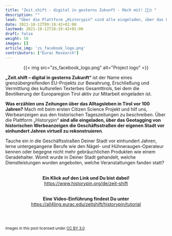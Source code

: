 ```yaml
---
title: "Zeit.shift - digital in gesterns Zukunft - Mach mit! 🕵🏼‍♀️ "
description: ""
lead: "Über die Plattform „Historypin“ sind alle eingeladen, über das Geotagging von historischen Werbeanzeigen die Geschäftsstraßen der eigenen Stadt vor einhundert Jahren virtuell zu rekonstruieren."
date: 2021-10-12T09:19:42+01:00
lastmod: 2021-10-12T10:19:42+01:00
draft: false
weight: 50
images: []
article_img: 'zs_facebook_logo.png'
contributors: ["Eurac Research"]
---
```

<center>
  {{< img src="zs_facebook_logo.png" alt="Project logo" >}}
</center>

<strong>„Zeit.shift – digital in gesterns Zukunft“</strong> ist der Name eines grenzübergreifenden EU-Projekts zur Bewahrung, Erschließung und Vermittlung des kulturellen Texterbes Gesamttirols, bei dem die Bevölkerung der Europaregion Tirol aktiv zur Mitarbeit eingeladen ist.

<strong>Was erzählen uns Zeitungen über das Alltagsleben in Tirol vor 100 Jahren?</strong> Mach mit beim ersten Citizen Science Projekt und hilf uns, Werbeanzeigen aus den historischen Tageszeitungen zu beschreiben. Über die Plattform „Historypin“ <strong>sind alle eingeladen, über das Geotagging von historischen Werbeanzeigen die Geschäftsstraßen der eigenen Stadt vor einhundert Jahren virtuell zu rekonstruieren</strong>.

Tauche ein in die Geschäftsstraßen Deiner Stadt vor einhundert Jahren, lerne untergegangene Berufe wie den Nägel- und Hühneraugen-Operateur kennen oder begegne nicht mehr gebräuchlichen Produkten wie einem Geradehalter. Womit wurde in Deiner Stadt gehandelt, welche Dienstleistungen wurden angeboten, welche Veranstaltungen fanden statt?


<br />

<center>
<strong>Ein Klick auf den Link und Du bist dabei!</strong><br />
<a href="https://www.historypin.org/de/zeit-shift" target="_blank">https://www.historypin.org/de/zeit-shift</a> <br /><br />

<strong>Eine Video-Einführung findest Du unter</strong><br /> 
<a href="https://all4ling.eurac.edu/zeitshift/historypin/tutorial" target="_blank">https://all4ling.eurac.edu/zeitshift/historypin/tutorial</a>

</center>


<br />
<br />
<small>
  <p xmlns:cc="http://creativecommons.org/ns#">
    Images in this post licensed under <a href="http://creativecommons.org/licenses/by/3.0/?ref=chooser-v1" target="_blank" rel="license noopener noreferrer" style="display:inline-block;">CC BY 3.0<img style="height:15px!important;margin-left:3px;vertical-align:text-bottom;" src="https://mirrors.creativecommons.org/presskit/icons/cc.svg?ref=chooser-v1"><img style="height:15px!important;margin-left:3px;vertical-align:text-bottom;" src="https://mirrors.creativecommons.org/presskit/icons/by.svg?ref=chooser-v1"></a>
  </p>
</small>
